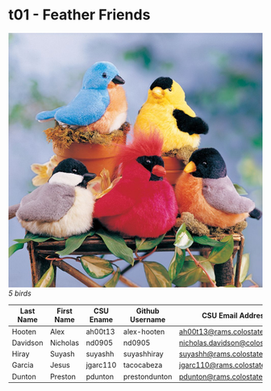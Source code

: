 # t01 - Feather Friends
![5 Birds](/team/images/Birds.png)
*5 birds*

Last Name | First Name | CSU Ename | Github Username | CSU Email Address
----------|------------|-----------|-----------------|------------------
Hooten | Alex | ah00t13 | alex-hooten | ah00t13@rams.colostate.edu
Davidson | Nicholas | nd0905 | nd0905 | nicholas.davidson@colostate.edu
Hiray | Suyash | suyashh | suyashhiray | suyashh@rams.colostate.edu
Garcia | Jesus | jgarc110 | tacocabeza | jgarc110@rams.colostate.edu
Dunton | Preston | pdunton | prestondunton | pdunton@rams.colostate.edu
